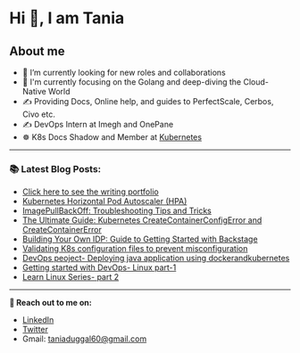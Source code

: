 # Hi 👋, I am Tania

## About me
 - 🔭 I’m currently looking for new roles and collaborations
 - 🚢 I'm currently focusing on the Golang and deep-diving the Cloud-Native World
 - ✍️ Providing Docs, Online help, and guides to PerfectScale, Cerbos, Civo etc.
 - ✍️ DevOps Intern at Imegh and OnePane
 - ☸️ K8s Docs Shadow and Member at [Kubernetes](https://kubernetes.io/) 

 

---

### 📚 Latest Blog Posts:
  <!-- BLOG-POST-LIST:START -->
  - [Click here to see the writing portfolio](https://taniaduggal.tech/)
  - [Kubernetes Horizontal Pod Autoscaler (HPA)](https://www.perfectscale.io/blog/kubernetes-horizontal-pod-autoscaler-hpa)
  - [ImagePullBackOff: Troubleshooting Tips and Tricks](https://www.perfectscale.io/blog/imagepullbackoff-troubleshooting)
  - [The Ultimate Guide: Kubernetes CreateContainerConfigError and CreateContainerError](https://www.perfectscale.io/blog/createcontainerconfigerror)
  - [Building Your Own IDP: Guide to Getting Started with Backstage](https://www.onepane.ai/blog/building-your-own-idp-guide-to-getting-started-with-backstage/)
  - [Validating K8s configuration files to prevent misconfiguration](https://www.civo.com/learn/validating-k8s-configuration-files)
  - [DevOps peoject- Deploying java application using dockerandkubernetes ](https://blog.kubesimplify.com/deploying-java-application-using-docker-and-kubernetes-devops-project)
  - [Getting started with DevOps- Linux part-1](https://blog.wemakedevs.org/linux-required-to-get-started-with-devops-part-1)
  - [Learn Linux Series- part 2](https://blog.wemakedevs.org/learn-linux-series-part-2)
  <!-- BLOG-POST-LIST:END -->
  
  ---

<!--  -->

**🔗 Reach out to me on:**

- [LinkedIn](https://www.linkedin.com/in/tania-duggal-07a297220/)
- [Twitter](https://twitter.com/taniadtwt)
- Gmail: taniaduggal60@gmail.com
